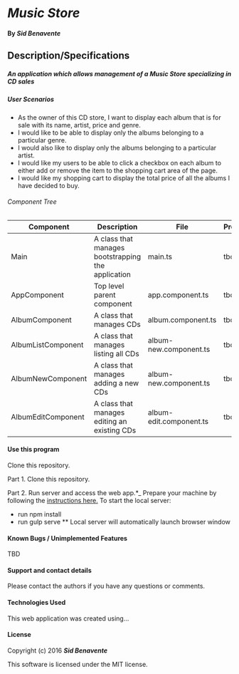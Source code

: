 # _Music Store_

#### By _**Sid Benavente**_

## Description/Specifications

##### An application which allows management of a Music Store specializing in CD sales

##### User Scenarios
* As the owner of this CD store, I want to display each album that is for sale with its name, artist, price and genre.
* I would like to be able to display only the albums belonging to a particular genre.
* I would also like to display only the albums belonging to a particular artist.
* I would like my users to be able to click a checkbox on each album to either add or remove the item to the shopping cart area of the page.
* I would like my shopping cart to display the total price of all the albums I have decided to buy.

###### Component Tree
| Component     | Description          | File | Properties/Methods |
| ------------- |-------------| ----- | -----|
|Main| A class that manages bootstrapping the application | main.ts | tbd |
|AppComponent| Top level parent component | app.component.ts | tbd |
|AlbumComponent| A class that manages CDs | album.component.ts | tbd |
|AlbumListComponent| A class that manages listing all CDs | album-new.component.ts | tbd |
|AlbumNewComponent| A class that manages adding a new CDs | album-new.component.ts | tbd |
|AlbumEditComponent| A class that manages editing an existing CDs | album-edit.component.ts | tbd |

#### Use this program
Clone this repository.

Part 1. Clone this repository.

Part 2. Run server and access the web app.*_
Prepare your machine by following the [instructions here.](https://www.learnhowtoprogram.com/javascript/getting-started-with-javascript-2f9a73dc-b7f5-4a22-9101-e69d49f552ac/javascript-installation-and-setup-homework)
To start the local server:
* run npm install
* run gulp serve
** Local server will automatically launch browser window

#### Known Bugs / Unimplemented Features
TBD

#### Support and contact details
Please contact the authors if you have any questions or comments.

#### Technologies Used
This web application was created using...

#### License
Copyright (c) 2016 _**Sid Benavente**_

This software is licensed under the MIT license.
